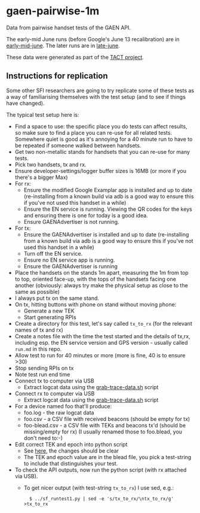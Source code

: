 # gaen-pairwise-1m

Data from pairwise handset tests of the GAEN API.

The early-mid June runs (before Google's June 13 recalibration) 
are in [early-mid-june](early-mid-june/). The later runs are
in [late-june](late-june/).

These data were generated as part of the [TACT project](https://down.dsg.cs.tcd.ie/tact/).

## Instructions for replication

Some other SFI researchers are going to try replicate some
of these tests as a way of familiarising themselves with the
test setup (and to see if things have changed).

The typical test setup here is:

- Find a space to use: the specific place you do tests
can affect results, so make sure to find a place you 
can re-use for all related tests. Somewhere quiet is
good as it's annoying for a 40 minute run to have to
be repeated if someone walked between handsets.
- Get two non-metallic stands for handsets that you
can re-use for many tests.
- Pick two handsets, tx and rx.
- Ensure developer-settings/logger buffer sizes is 16MB 
  (or more if you there's a bigger Max)
- For rx:
    - Ensure the modified Google Examplar app is installed and up to
      date (re-installing from a known build via adb
      is a good way to ensure this if you've not used
      this handset in a while)
    - Ensure the EN service is running. Viewing the 
      QR codes for the keys and ensuring there is one
      for today is a good idea.
    - Ensure GAENAdvertiser is not running.
- For tx:
    - Ensure the GAENAdvertiser is installed and up to
      date (re-installing from a known build via adb
      is a good way to ensure this if you've not used
      this handset in a while)
    - Turn off the EN service.
    - Ensure no EN service app is running.
    - Ensure the GAENAdvertiser is running
- Place the handsets on the stands 1m apart, measuring the 1m from top
  to top, oriented face-up, with the tops of the
  handsets facing one another (obviously: always try make
  the physical setup as close to the same as possible)
- I always put tx on the same stand.
- On tx, hitting buttons with phone on stand without moving phone:
    - Generate a new TEK
    - Start generating RPIs
- Create a directory for this test, let's say called ``tx_to_rx``
  (for the relevant names of tx and rx)
- Create a notes file with the time the test started and the 
  details of tx,rx, including esp. the 
  EN service version and GPS version - usually called ``run.md``
  in this repo.
- Allow test to run for 40 minutes or more
  (more is fine, 40 is to ensure >30)
- Stop sending RPIs on tx
- Note test run end time
- Connect tx to computer via USB
    - Extract logcat data using the [grab-trace-data.sh](./grab-trace-data.sh)
      script
- Connect rx to computer via USB
    - Extract logcat data using the [grab-trace-data.sh](./grab-trace-data.sh)
      script
- For a device named foo that'll produce:
    - foo.log - the raw logcat data
    - foo.csv - a CSV file with received beacons (should be empty for tx)
    - foo-blead.csv - a CSV file with TEKs and beacons tx'd (should be missing/empty for rx) 
      (I usually renamed those to foo.blead, you don't need to:-)
- Edit correct TEK and epoch into python script
    - See [here](./late-june/sf_runtest1.py), the changes should be clear
    - The TEK and epoch value are in the blead file, you pick a test-string to
      include that distinguishes your test.
- To check the API outputs, now run the python script (with rx attached
  via USB). 
    - To get nicer output (with test-string  ``tx_to_rx``) I use sed, e.g.:

            $ ../sf_runtest1.py | sed -e 's/tx_to_rx/\ntx_to_rx/g' >tx_to_rx
